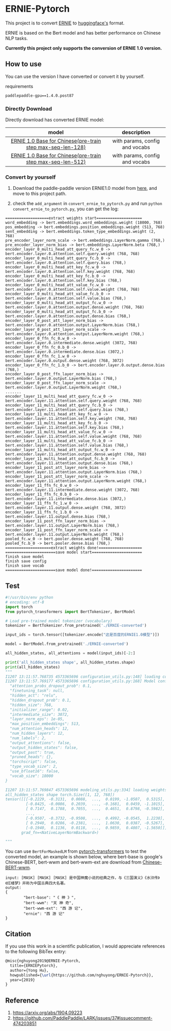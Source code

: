 # ERNIE-Pytorch

This project is to convert [ERNIE](https://github.com/PaddlePaddle/ERNIE) to [huggingface's](https://github.com/huggingface/pytorch-transformers) format.

ERNIE is based on the Bert model and has better performance on Chinese NLP tasks.

**Currently this project only supports the conversion of ERNIE 1.0 version.**

## How to use
You can use the version I have converted or convert it by yourself.

requirements

```txt
paddlepaddle-gpu==1.4.0.post87
```

### Directly Download

Directly download has converted ERNIE model:

|model|description|
|:---:|:---:|
|[ERNIE 1.0 Base for Chinese(pre-train step max-seq-len-128)](https://drive.google.com/open?id=1k7G41gaQvaqOhmQt-b5KSj27YcHjdSpV)|with params, config and vocabs|
|[ERNIE 1.0 Base for Chinese(pre-train step max-seq-len-512)](https://drive.google.com/open?id=1il88pC5DabgypSYAF8pq_E2cuNrNuUAC)|with params, config and vocabs|

### Convert by yourself

1. Download the paddle-paddle version ERNIE1.0 model from [here](https://github.com/PaddlePaddle/ERNIE#models), and move to this project path.

2. check the `add_argument` in `convert_ernie_to_pytorch.py` and run `python convert_ernie_to_pytorch.py`, you can get the log:

```
===================extract weights start====================
word_embedding -> bert.embeddings.word_embeddings.weight (18000, 768)
pos_embedding -> bert.embeddings.position_embeddings.weight (513, 768)
sent_embedding -> bert.embeddings.token_type_embeddings.weight (2, 768)
pre_encoder_layer_norm_scale -> bert.embeddings.LayerNorm.gamma (768,)
pre_encoder_layer_norm_bias -> bert.embeddings.LayerNorm.beta (768,)
encoder_layer_0_multi_head_att_query_fc.w_0 -> bert.encoder.layer.0.attention.self.query.weight (768, 768)
encoder_layer_0_multi_head_att_query_fc.b_0 -> bert.encoder.layer.0.attention.self.query.bias (768,)
encoder_layer_0_multi_head_att_key_fc.w_0 -> bert.encoder.layer.0.attention.self.key.weight (768, 768)
encoder_layer_0_multi_head_att_key_fc.b_0 -> bert.encoder.layer.0.attention.self.key.bias (768,)
encoder_layer_0_multi_head_att_value_fc.w_0 -> bert.encoder.layer.0.attention.self.value.weight (768, 768)
encoder_layer_0_multi_head_att_value_fc.b_0 -> bert.encoder.layer.0.attention.self.value.bias (768,)
encoder_layer_0_multi_head_att_output_fc.w_0 -> bert.encoder.layer.0.attention.output.dense.weight (768, 768)
encoder_layer_0_multi_head_att_output_fc.b_0 -> bert.encoder.layer.0.attention.output.dense.bias (768,)
encoder_layer_0_post_att_layer_norm_bias -> bert.encoder.layer.0.attention.output.LayerNorm.bias (768,)
encoder_layer_0_post_att_layer_norm_scale -> bert.encoder.layer.0.attention.output.LayerNorm.weight (768,)
encoder_layer_0_ffn_fc_0.w_0 -> bert.encoder.layer.0.intermediate.dense.weight (3072, 768)
encoder_layer_0_ffn_fc_0.b_0 -> bert.encoder.layer.0.intermediate.dense.bias (3072,)
encoder_layer_0_ffn_fc_1.w_0 -> bert.encoder.layer.0.output.dense.weight (768, 3072)
encoder_layer_0_ffn_fc_1.b_0 -> bert.encoder.layer.0.output.dense.bias (768,)
encoder_layer_0_post_ffn_layer_norm_bias -> bert.encoder.layer.0.output.LayerNorm.bias (768,)
encoder_layer_0_post_ffn_layer_norm_scale -> bert.encoder.layer.0.output.LayerNorm.weight (768,)
.......
encoder_layer_11_multi_head_att_query_fc.w_0 -> bert.encoder.layer.11.attention.self.query.weight (768, 768)
encoder_layer_11_multi_head_att_query_fc.b_0 -> bert.encoder.layer.11.attention.self.query.bias (768,)
encoder_layer_11_multi_head_att_key_fc.w_0 -> bert.encoder.layer.11.attention.self.key.weight (768, 768)
encoder_layer_11_multi_head_att_key_fc.b_0 -> bert.encoder.layer.11.attention.self.key.bias (768,)
encoder_layer_11_multi_head_att_value_fc.w_0 -> bert.encoder.layer.11.attention.self.value.weight (768, 768)
encoder_layer_11_multi_head_att_value_fc.b_0 -> bert.encoder.layer.11.attention.self.value.bias (768,)
encoder_layer_11_multi_head_att_output_fc.w_0 -> bert.encoder.layer.11.attention.output.dense.weight (768, 768)
encoder_layer_11_multi_head_att_output_fc.b_0 -> bert.encoder.layer.11.attention.output.dense.bias (768,)
encoder_layer_11_post_att_layer_norm_bias -> bert.encoder.layer.11.attention.output.LayerNorm.bias (768,)
encoder_layer_11_post_att_layer_norm_scale -> bert.encoder.layer.11.attention.output.LayerNorm.weight (768,)
encoder_layer_11_ffn_fc_0.w_0 -> bert.encoder.layer.11.intermediate.dense.weight (3072, 768)
encoder_layer_11_ffn_fc_0.b_0 -> bert.encoder.layer.11.intermediate.dense.bias (3072,)
encoder_layer_11_ffn_fc_1.w_0 -> bert.encoder.layer.11.output.dense.weight (768, 3072)
encoder_layer_11_ffn_fc_1.b_0 -> bert.encoder.layer.11.output.dense.bias (768,)
encoder_layer_11_post_ffn_layer_norm_bias -> bert.encoder.layer.11.output.LayerNorm.bias (768,)
encoder_layer_11_post_ffn_layer_norm_scale -> bert.encoder.layer.11.output.LayerNorm.weight (768,)
pooled_fc.w_0 -> bert.pooler.dense.weight (768, 768)
pooled_fc.b_0 -> bert.pooler.dense.bias (768,)
====================extract weights done!===================
======================save model start======================
finish save model
finish save config
finish save vocab
======================save model done!======================
```


## Test

```Python
#!/usr/bin/env python
# encoding: utf-8
import torch
from pytorch_transformers import BertTokenizer, BertModel

# Load pre-trained model tokenizer (vocabulary)
tokenizer = BertTokenizer.from_pretrained('./ERNIE-converted')

input_ids = torch.tensor([tokenizer.encode("这是百度的ERNIE1.0模型")])

model = BertModel.from_pretrained('./ERNIE-converted')

all_hidden_states, all_attentions = model(input_ids)[-2:]

print('all_hidden_states shape', all_hidden_states.shape)
print(all_hidden_states)
"""
I1207 13:11:57.768735 4573365696 configuration_utils.py:148] loading configuration file ./ERNIE-converted/config.json
I1207 13:11:57.769177 4573365696 configuration_utils.py:168] Model config {
  "attention_probs_dropout_prob": 0.1,
  "finetuning_task": null,
  "hidden_act": "relu",
  "hidden_dropout_prob": 0.1,
  "hidden_size": 768,
  "initializer_range": 0.02,
  "intermediate_size": 3072,
  "layer_norm_eps": 1e-05,
  "max_position_embeddings": 513,
  "num_attention_heads": 12,
  "num_hidden_layers": 12,
  "num_labels": 2,
  "output_attentions": false,
  "output_hidden_states": false,
  "output_past": true,
  "pruned_heads": {},
  "torchscript": false,
  "type_vocab_size": 2,
  "use_bfloat16": false,
  "vocab_size": 18000
}

I1207 13:11:57.769847 4573365696 modeling_utils.py:334] loading weights file ./ERNIE-converted/pytorch_model.bin
all_hidden_states shape torch.Size([1, 12, 768])
tensor([[[-0.2229, -0.3131,  0.0088,  ...,  0.0199, -1.0507,  0.5315],
         [-0.8425, -0.0086,  0.2039,  ..., -0.1681,  0.0459, -1.1015],
         [ 0.7147,  0.1788,  0.7055,  ...,  0.4651,  0.8798, -0.5982],
         ...,
         [-0.9507, -0.3732, -0.9508,  ...,  0.4992, -0.0545,  1.2238],
         [ 0.2940,  0.0286, -0.2381,  ...,  1.0630,  0.0387, -0.5267],
         [-0.1940,  0.1136,  0.0118,  ...,  0.9859,  0.4807, -1.5650]]],
       grad_fn=<NativeLayerNormBackward>)

"""
```

You can use `BertForMaskedLM` from [pytorch-transformers](https://github.com/huggingface/pytorch-transformers) to test the converted model, an example is shown below, where bert-base is google's Chinese-BERT, bert-wwm and bert-wwm-ext are download from [Chinese-BERT-wwm](https://github.com/ymcui/Chinese-BERT-wwm).
```
input: [MASK] [MASK] [MASK] 是中国神魔小说的经典之作，与《三国演义》《水浒传》《红楼梦》并称为中国古典四大名著。
output:
{
        "bert-base": "《 神 》",
        "bert-wwm": "天 神 奇",
        "bert-wwm-ext": "西 游 记",
        "ernie": "西 游 记"
}
```

## Citation

If you use this work in a scientific publication, I would appreciate references to the following BibTex entry:

```latex
@misc{nghuyong2019@ERNIE-Pytorch,
  title={ERNIEPytorch},
  author={Yong Hu},
  howpublished={\url{https://github.com/nghuyong/ERNIE-Pytorch}},
  year={2019}
}
```

## Reference

1. https://arxiv.org/abs/1904.09223
2. https://github.com/PaddlePaddle/LARK/issues/37#issuecomment-474203851

















